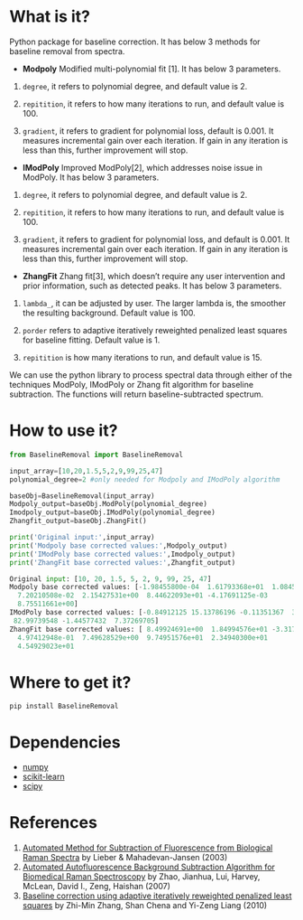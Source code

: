 # What is it?
Python package for baseline correction. It has below 3 methods for baseline removal from spectra.
  - **Modpoly** Modified multi-polynomial fit [1]. It has below 3 parameters.
  
  1) `degree`, it refers to polynomial degree, and default value is 2.
  
  2) `repitition`, it refers to how many iterations to run, and default value is 100.
  
  3) `gradient`, it refers to gradient for polynomial loss, default is 0.001. It measures incremental gain over each iteration. If gain in any iteration is less than this, further improvement will stop.
  
  - **IModPoly** Improved ModPoly[2], which addresses noise issue in ModPoly. It has below 3 parameters.
  
  1) `degree`, it refers to polynomial degree, and default value is 2.
  
  2) `repitition`, it refers to how many iterations to run, and default value is 100.
  
  3) `gradient`, it refers to gradient for polynomial loss, and default is 0.001. It measures incremental gain over each iteration. If gain in any iteration is less than this, further improvement will stop.
  
  - **ZhangFit** Zhang fit[3], which doesn’t require any user intervention and prior information, such as detected peaks. It has below 3 parameters.
  
  1) `lambda_`, it can be adjusted by user. The larger lambda is,  the smoother the resulting background. Default value is 100.
  
  2) `porder` refers to adaptive iteratively reweighted penalized least squares for baseline fitting. Default value is 1.
  
  3) `repitition` is how many iterations to run, and default value is 15.

We can use the python library to process spectral data through either of the techniques ModPoly, IModPoly or Zhang fit algorithm for baseline subtraction. The functions will return baseline-subtracted spectrum.

# How to use it?
```python
from BaselineRemoval import BaselineRemoval

input_array=[10,20,1.5,5,2,9,99,25,47]
polynomial_degree=2 #only needed for Modpoly and IModPoly algorithm

baseObj=BaselineRemoval(input_array)
Modpoly_output=baseObj.ModPoly(polynomial_degree)
Imodpoly_output=baseObj.IModPoly(polynomial_degree)
Zhangfit_output=baseObj.ZhangFit()

print('Original input:',input_array)
print('Modpoly base corrected values:',Modpoly_output)
print('IModPoly base corrected values:',Imodpoly_output)
print('ZhangFit base corrected values:',Zhangfit_output)

Original input: [10, 20, 1.5, 5, 2, 9, 99, 25, 47]
Modpoly base corrected values: [-1.98455800e-04  1.61793368e+01  1.08455179e+00  5.21544654e+00
  7.20210508e-02  2.15427531e+00  8.44622093e+01 -4.17691125e-03
  8.75511661e+00]
IModPoly base corrected values: [-0.84912125 15.13786196 -0.11351367  3.89675187 -1.33134142  0.70220645
 82.99739548 -1.44577432  7.37269705]
ZhangFit base corrected values: [ 8.49924691e+00  1.84994576e+01 -3.31739230e-04  3.49854060e+00
  4.97412948e-01  7.49628529e+00  9.74951576e+01  2.34940300e+01
  4.54929023e+01

```
# Where to get it?
`pip install BaselineRemoval`

# Dependencies
 - [numpy](https://www.numpy.org/])
 - [scikit-learn](https://scikit-learn.org/)
 - [scipy](https://www.scipy.org/)

# References
1. [Automated Method for Subtraction of Fluorescence from Biological Raman Spectra](https://www.researchgate.net/publication/8974238_Automated_Method_for_Subtraction_of_Fluorescence_from_Biological_Raman_Spectra) by Lieber & Mahadevan-Jansen (2003)
2. [Automated Autofluorescence Background Subtraction Algorithm for Biomedical Raman Spectroscopy](https://www.researchgate.net/publication/5818031_Automated_Autofluorescence_Background_Subtraction_Algorithm_for_Biomedical_Raman_Spectroscopy) by Zhao, Jianhua, Lui, Harvey, McLean, David I., Zeng, Haishan (2007)
3. [Baseline correction using adaptive iteratively reweighted penalized least squares](https://pubs.rsc.org/is/content/articlelanding/2010/an/b922045c#!divAbstract) by Zhi-Min Zhang, Shan Chena and Yi-Zeng Liang (2010)